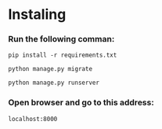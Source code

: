 # Instaling
### Run the following comman:

```shell
pip install -r requirements.txt

python manage.py migrate
  
python manage.py runserver
```
### Open browser and go to this address:

    localhost:8000
